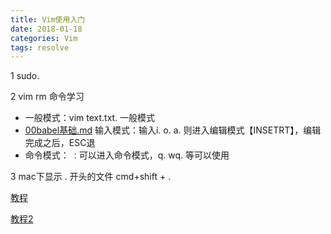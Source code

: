 ```yaml
---
title: Vim使用入门
date: 2018-01-18
categories: Vim
tags: resolve
---
```




1 sudo. 

2 vim  rm 命令学习

* 一般模式：vim text.txt.  一般模式
*  [00babel基础.md](../babel/00babel基础.md) 输入模式：输入i. o. a. 则进入编辑模式【INSETRT】，编辑完成之后，ESC退
* 命令模式：  `：`可以进入命令模式，q. wq. 等可以使用

3 mac下显示 . 开头的文件 cmd+shift + . 

[教程](http://www.runoob.com/linux/linux-vim.html)

[教程2](https://coolshell.cn/articles/5426.html)